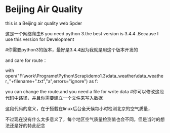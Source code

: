 # Beijing Air Quality
this is a Beijing air quality web Spder


这是一个网络爬虫B
you need python 3.the best version is 3.4.4 .Because I use this version for Development


#你需要python3的版本，最好是3.4.4因为我就是用这个版本开发的

and care for route：

with open("F:\work\Programe\Python\Scrap\demo1.3\data_weather\data_weather_"+filename+".txt","a",errors="ignore") as f:

you can change the route.and you need a file for write data
#你可以修改这段代码中路径，并且你需要建立一个文件来写入数据

这段代码的意义，在于搭载在linux后台全天候每小时检测北京的空气质量，

不过现在没有什么太多意义了，每个地区空气质量检测值也会不同，但是当时的想法还是好的特此纪念
